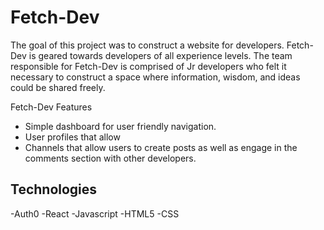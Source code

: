 # Fetch-Dev 

The goal of this project was to construct a website for developers. Fetch-Dev is geared towards developers of all experience levels. The team responsible for Fetch-Dev is comprised of Jr developers who felt it necessary to construct a space where information, wisdom, and ideas could be shared freely. 

Fetch-Dev Features 
 - Simple dashboard for user friendly   navigation.
- User profiles that allow 
- Channels that allow users to create posts as well as engage in the comments section with other developers.


## Technologies
-Auth0
-React
-Javascript
-HTML5
-CSS
